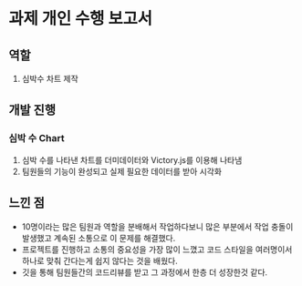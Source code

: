# 과제 개인 수행 보고서

## 역할
1. 심박수 차트 제작

## 개발 진행

### 심박 수 Chart

1. 심박 수를 나타낸 차트를 더미데이터와 Victory.js를 이용해 나타냄
2. 팀원들의 기능이 완성되고 실제 필요한 데이터를 받아 시각화

## 느낀 점

- 10명이라는 많은 팀원과 역할을 분배해서 작업하다보니 많은 부분에서 작업 충돌이 발생했고 계속된 소통으로 이 문제를 해결했다.
- 프로젝트를 진행하고 소통의 중요성을 가장 많이 느꼈고 코드 스타일을 여러명이서 하나로 맞춰 간다는게 쉽지 않다는 것을 배웠다.
- 깃을 통해 팀원들간의 코드리뷰를 받고 그 과정에서 한층 더 성장한것 같다.

